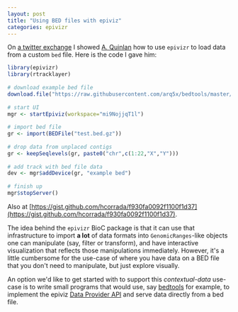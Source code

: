 ```yaml
---
layout: post
title: "Using BED files with epiviz"
categories: epivizr
---
```


On [a twitter exchange](https://twitter.com/aaronquinlan/status/545559723853246464) I showed [A. Quinlan](https://twitter.com/aaronquinlan) how to use `epivizr` to load data from a custom `bed` file. Here is the code I gave him:

```r
library(epivizr)
library(rtracklayer)
 
# download example bed file
download.file("https://raw.githubusercontent.com/arq5x/bedtools/master/data/aluY.hg19.bed.gz", destfile="test.bed.gz", method="curl")
 
# start UI
mgr <- startEpiviz(workspace="mi9NojjqT1l")
 
# import bed file
gr <- import(BEDFile("test.bed.gz"))
 
# drop data from unplaced contigs
gr <- keepSeqlevels(gr, paste0("chr",c(1:22,"X","Y")))
 
# add track with bed file data
dev <- mgr$addDevice(gr, "example bed")
 
# finish up
mgr$stopServer()
```

Also at [https://gist.github.com/hcorrada/f930fa0092f1100f1d37](https://gist.github.com/hcorrada/f930fa0092f1100f1d37). 

The idea behind the `epivizr` BioC package is that it can use that infrastructure to import **a lot** of data formats into `GenomicRanges`-like objects one can manipulate (say, filter or transform), and have interactive visualization that reflects those manipulations immediately. However, it's a little cumbersome for the use-case of where you have data on a BED file that you don't need to manipulate, but just explore visually. 

An option we'd like to get started with to support this *contextual-data* use-case is to write small programs that would use, say [bedtools](https://github.com/arq5x/bedtools) for example, to implement the epiviz [Data Provider API](http://epiviz.github.io/plugins.html#new-data-provider-plugin) and serve data directly from a bed file. 





	

